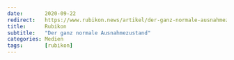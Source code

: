 ```yaml
---
date:       2020-09-22
redirect:   https://www.rubikon.news/artikel/der-ganz-normale-ausnahmezustand
title:      Rubikon
subtitle:   "Der ganz normale Ausnahmezustand"
categories: Medien
tags:       [rubikon]
---
```

